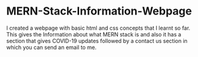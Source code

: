 # MERN-Stack-Information-Webpage
I created a webpage with basic html and css concepts that I learnt so far. This gives the Information about what MERN stack is and also it has a section that gives COVID-19 updates followed by a contact us section in which you can send an email to me.
